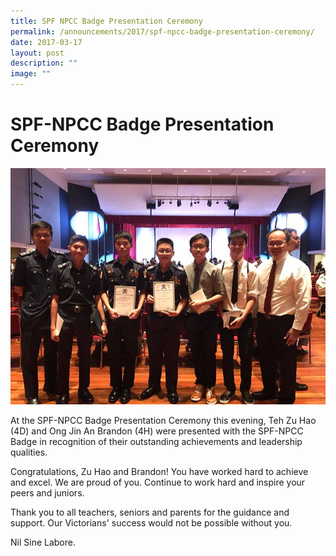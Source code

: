 ```yaml
---
title: SPF NPCC Badge Presentation Ceremony
permalink: /announcements/2017/spf-npcc-badge-presentation-ceremony/
date: 2017-03-17
layout: post
description: ""
image: ""
---
```

# **SPF-NPCC Badge Presentation Ceremony**

![](/images/SPF-NPCC-Badge-Presentation-Ceremony-02.jpg)


At the SPF-NPCC Badge Presentation Ceremony this evening, Teh Zu Hao (4D) and Ong Jin An Brandon (4H) were presented with the SPF-NPCC Badge in recognition of their outstanding achievements and leadership qualities.

Congratulations, Zu Hao and Brandon! You have worked hard to achieve and excel. We are proud of you. Continue to work hard and inspire your peers and juniors.

Thank you to all teachers, seniors and parents for the guidance and support. Our Victorians' success would not be possible without you.

Nil Sine Labore.